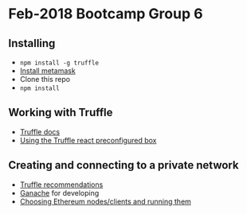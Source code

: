 # Feb-2018 Bootcamp Group 6

## Installing

- `npm install -g truffle`
- [Install metamask](https://metamask.io/)
- Clone this repo
- `npm install`

## Working with Truffle

- [Truffle docs](http://truffleframework.com/docs/)
- [Using the Truffle react preconfigured box](http://truffleframework.com/boxes/react)

## Creating and connecting to a private network

- [Truffle recommendations](http://truffleframework.com/docs/getting_started/client)
- [Ganache](http://truffleframework.com/ganache/) for developing
- [Choosing Ethereum nodes/clients and running them](https://www.ethereum.org/cli)


